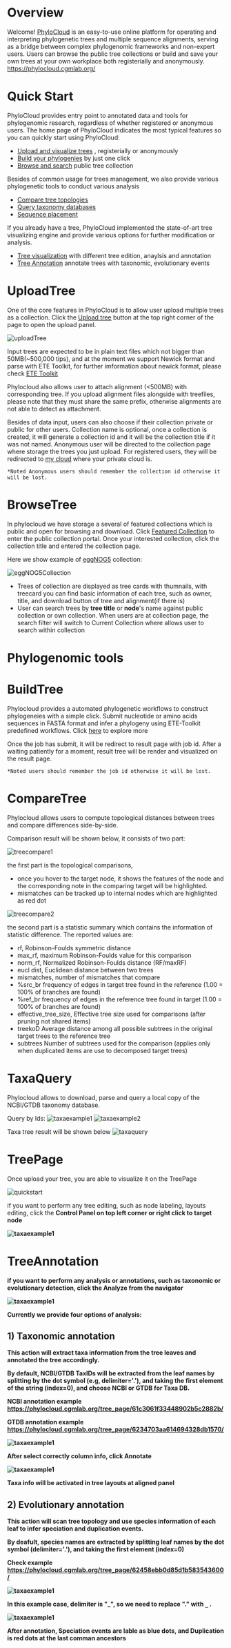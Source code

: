 # Overview
Welcome! [PhyloCloud](https://phylocloud.cgmlab.org/) is an easy-to-use online platform for operating and interpreting phylogenetic trees and multiple sequence alignments, serving as a bridge between complex phylogenomic frameworks and non-expert users. Users can browse the public tree collections or build and save your own trees at your own workplace both registerially and anonymously. https://phylocloud.cgmlab.org/

# Quick Start
 PhyloCloud provides entry point to annotated data and tools for phylogenomic research, regardless of whether registered or anonymous users. The home page of PhyloCloud indicates the most typical features so you can quickly start using PhyloCloud:

 - [Upload and visualize trees](#uploadtree) , registerially or anonymously
 - [Build your phylogenies](#buildtree)  by just one click
 - [Browse and search](#browsetree) public tree collection

Besides of common usage for trees management, we also provide various phylogenetic tools to conduct various analysis

 - [Compare tree topologies](#comparetree)
 - [Query taxonomy databases](#taxaquery) 
 - [Sequence placement](#sequenceplacement)


If you already have a tree, PhyloCloud implemented the state-of-art tree visualizing engine and provide various options for further modification or analysis.

- [Tree visualization](#treepage) with different tree edition, anaylsis and annotation
- [Tree Annotation](#treeannotation) annotate trees with taxonomic, evolutionary events

# UploadTree
One of the core features in PhyloCloud is to allow user upload multiple trees as a collection. Click the [Upload tree](https://phylocloud.cgmlab.org/) button at the top right corner of the page to open the upload panel.

![uploadTree](./img/uploadtree2.jpeg)

Input trees are expected to be in plain text files which not bigger than 50MB(~500,000 tips), and at the moment we support Newick format and parse with ETE Toolkit, for further imformation about newick format, please check [ETE Toolkit](http://etetoolkit.org/docs/latest/tutorial/tutorial_trees.html#reading-newick-trees)

Phylocloud also allows user to attach alignment (<500MB) with corresponding tree. If you upload alignment files alongside with treefiles, please note that they must share the same prefix, otherwise alignments are not able to detect as attachment.

Besides of data input, users can also choose if their collection private or public for other users. Collection name is optional, once a collection is created, it will generate a collection id and it will be the collection title if it was not named. Anonymous user will be directed to the collection page where storage the trees you just upload. For registered users, they will be redirected to [my cloud](https://phylocloud.cgmlab.org/my_cloud/) where your private cloud is. 

``` *Noted Anonymous users should remember the collection id otherwise it will be lost. ```

# BrowseTree
In phylocloud we have storage a several of featured collections which is public and open for browsing and download. Click [Featured Collection](https://phylocloud.cgmlab.org/public_cloud/) to enter the public collection portal. Once your interested collection, click the collection title and entered the collection page.

Here we show example of [eggNOG5](https://phylocloud.cgmlab.org/collection_page/61c3074a7b69b966754c2c4e/) collection:

![eggNOG5Collection](./img/eggNOG5.jpeg)

- Trees of collection are displayed as tree cards with thumnails, with treecard you can find basic information of each tree, such as owner, title, and download button of tree and alignment(if there is)
- User can search trees by <strong>tree title</strong> or <strong>node</strong>'s name against public collection or own collection. When users are at collection page, the search filter will switch to Current Collection where allows user to search within collection

# Phylogenomic tools
# BuildTree
Phylocloud provides a automated phylogenetic workflows to construct phylogeneies with a simple click. Submit nucleotide or amino acids sequences in FASTA format and infer a phylogeny using ETE-Toolkit predefined workflows.  Click [here](https://phylocloud.cgmlab.org/tree_build/) to explore more

Once the job has submit, it will be redirect to result page with job id. After a waiting patiently for a moment, result tree will be render and visualized on the result page. 

``` *Noted users should remember the job id otherwise it will be lost. ```

# CompareTree
Phylocloud allows users to compute topological distances between trees and compare differences side-by-side.

Comparison result will be shown below, it consists of two part:

![treecompare1](./img/treecompare1.jpg)

the first part is the topological comparisons, 
- once you hover to the target node, it shows the features of the node and the corresponding note in the comparing target will be highlighted.
- mismatches can be tracked up to internal nodes which are highlighted as red dot

![treecompare2](./img/treecompare2.jpg)


the second part is a statistic summary which contains the information of 
statistic difference. The reported values are:

- rf, Robinson-Foulds symmetric distance
- max_rf, maximum Robinson-Foulds value for this comparison
- norm_rf, Normalized Robinson-Foulds distance (RF/maxRF)
- eucl dist, Euclidean distance between two trees
- mismatches, number of mismatches that compare
- %src_br frequency of edges in target tree found in the reference (1.00 = 100% of branches are found)
- %ref_br frequency of edges in the reference tree found in target (1.00 = 100% of branches are found)
- effective_tree_size, Effective tree size used for comparisons (after pruning not shared items)
- treekoD Average distance among all possible subtrees in the original target trees to the reference tree
- subtrees Number of subtrees used for the comparison (applies only when duplicated items are use to decomposed target trees)

# TaxaQuery
Phylocloud allows to download, parse and query a local copy of the NCBI/GTDB taxonomy database.

Query by Ids:
![taxaexample1](./img/taxaexample1.jpeg)
![taxaexample2](./img/taxaexample2.jpeg)

Taxa tree result will be shown below
![taxaquery](./img/taxaquery1.jpeg)

# TreePage
Once upload your tree, you are able to visualize it on the TreePage

![quickstart](./img/figure_2_test_5_caption_2.jpg)



if you want to perform any tree editing, such as node labeling, layouts editing, click the  <strong>Control Panel</string> on top left corner or right click to target node

![taxaexample1](./img/treepage2.png)

# TreeAnnotation

if you want to perform any analysis or annotations, such as taxonomic or evolutionary detection, click the <strong>Analyze</string> from the navigator

![taxaexample1](./img/treepage1.png)

Currently we provide four options of analysis:

## 1) Taxonomic annotation
This action will extract taxa information from the tree leaves and annotated the tree accordingly.

By default, NCBI/GTDB TaxIDs will be extracted from the leaf names by splitting by the dot symbol (e.g, delimiter='.'), and taking the first element of the string (index=0), and choose NCBI or GTDB for Taxa DB.

NCBI annotation example https://phylocloud.cgmlab.org/tree_page/61c3061f33448902b5c2882b/

GTDB annotation example https://phylocloud.cgmlab.org/tree_page/6234703aa614694328db1570/

![taxaexample1](./img/treeannotate1.png)

After select correctly column info, click Annotate

![taxaexample1](./img/treeannotate2.png)

Taxa info will be activated in tree layouts at aligned panel


## 2) Evolutionary annotation
This action will scan tree topology and use species information of each leaf to infer speciation and duplication events.

By deafult, species names are extracted by splitting leaf names by the dot symbol (delimiter='.'), and taking the first element (index=0)

Check example https://phylocloud.cgmlab.org/tree_page/62458ebb0d85d1b583543600/

![taxaexample1](./img/treeevol1.png)

In this example case, delimiter is "_", so we need to replace "." with `_` . 

![taxaexample1](./img/treeevol2.jpg)

After annotation, Speciation events are lable as blue dots, and Duplication is red dots at the last comman ancestors 